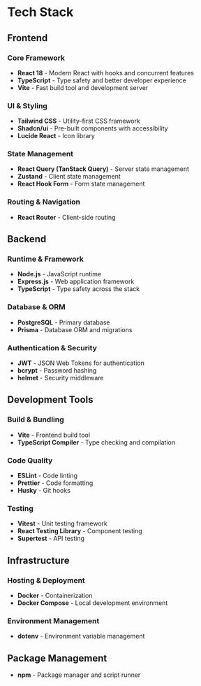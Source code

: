 # Tech Stack

## Frontend

### Core Framework
- **React 18** - Modern React with hooks and concurrent features
- **TypeScript** - Type safety and better developer experience
- **Vite** - Fast build tool and development server

### UI & Styling
- **Tailwind CSS** - Utility-first CSS framework
- **Shadcn/ui** - Pre-built components with accessibility
- **Lucide React** - Icon library

### State Management
- **React Query (TanStack Query)** - Server state management
- **Zustand** - Client state management
- **React Hook Form** - Form state management

### Routing & Navigation
- **React Router** - Client-side routing

## Backend

### Runtime & Framework
- **Node.js** - JavaScript runtime
- **Express.js** - Web application framework
- **TypeScript** - Type safety across the stack

### Database & ORM
- **PostgreSQL** - Primary database
- **Prisma** - Database ORM and migrations

### Authentication & Security
- **JWT** - JSON Web Tokens for authentication
- **bcrypt** - Password hashing
- **helmet** - Security middleware

## Development Tools

### Build & Bundling
- **Vite** - Frontend build tool
- **TypeScript Compiler** - Type checking and compilation

### Code Quality
- **ESLint** - Code linting
- **Prettier** - Code formatting
- **Husky** - Git hooks

### Testing
- **Vitest** - Unit testing framework
- **React Testing Library** - Component testing
- **Supertest** - API testing

## Infrastructure

### Hosting & Deployment
- **Docker** - Containerization
- **Docker Compose** - Local development environment

### Environment Management
- **dotenv** - Environment variable management

## Package Management
- **npm** - Package manager and script runner